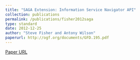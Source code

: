 ```yaml
---
title: "SAGA Extension: Information Service Navigator API"
collection: publications
permalink: /publications/fisher2012saga
type: standard
date: 2012-12-25
author: "Steve Fisher and Antony Wilson"
paperurl: http://ogf.org/documents/GFD.195.pdf
---
```

[Paper URL](http://ogf.org/documents/GFD.195.pdf)
